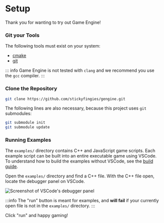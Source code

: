 # Setup

Thank you for wanting to try out Game Engine!

### Git your Tools

The following tools must exist on your system:
- [cmake](https://cmake.org/download/)
- [git](https://git-scm.com/downloads)

::: info
Game Engine is not tested with `clang` and we recommend you use the `gcc` compiler.
:::

### Clone the Repository

```sh
git clone https://github.com/stickyfingies/gengine.git
```

The following lines are also necessary, because this project uses `git` submodules:


```sh
git submodule init
git submodule update
```

### Running Examples

The `examples/` directory contains C++ and JavaScript game scripts.  Each example script can be built into an entire executable game using VSCode.  To understand how to build the examples without VSCode, see the [build guide](/build).

Open the `examples/` directory and find a C++ file.  With the C++ file open, locate the debugger panel on VSCode.

![Screenshot of VSCode's debugger panel](/vscode-debug-examples.png)

:::info
The "run" button is meant for examples, and **will fail** if your currently open file is not in the `examples/` directory.
:::

Click "run" and happy gaming!